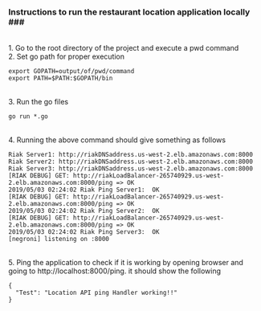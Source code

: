 ### Instructions to run the restaurant location application locally ### <br>
<br>
1. Go to the root directory of the project and execute a pwd command <br>
2. Set go path for proper execution <br>

```
export GOPATH=output/of/pwd/command 
export PATH=$PATH:$GOPATH/bin
```
<br>
3. Run the go files

```
go run *.go
````
<br>
4. Running the above command should give something as follows

```
Riak Server1: http://riakDNSaddress.us-west-2.elb.amazonaws.com:8000
Riak Server2: http://riakDNSaddress.us-west-2.elb.amazonaws.com:8000
Riak Server3: http://riakDNSaddress.us-west-2.elb.amazonaws.com:8000
[RIAK DEBUG] GET: http://riakLoadBalancer-265740929.us-west-2.elb.amazonaws.com:8000/ping => OK
2019/05/03 02:24:02 Riak Ping Server1:  OK
[RIAK DEBUG] GET: http://riakLoadBalancer-265740929.us-west-2.elb.amazonaws.com:8000/ping => OK
2019/05/03 02:24:02 Riak Ping Server2:  OK
[RIAK DEBUG] GET: http://riakLoadBalancer-265740929.us-west-2.elb.amazonaws.com:8000/ping => OK
2019/05/03 02:24:02 Riak Ping Server3:  OK
[negroni] listening on :8000
```
<br>
5. Ping the application to check if it is working by opening browser and going to http://localhost:8000/ping. it should show the following

```
{
  "Test": "Location API ping Handler working!!"
}
```
